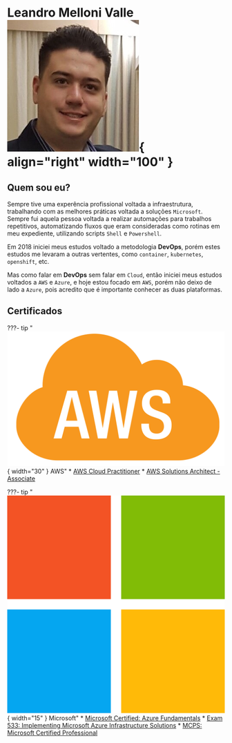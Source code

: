 # Leandro Melloni Valle ![Leandro Melloni](assets/images/profile.png){ align="right" width="100" }

## Quem sou eu?

Sempre tive uma experência profissional voltada a infraestrutura, trabalhando com as melhores práticas voltada a soluções `Microsoft`. Sempre fui aquela pessoa voltada a realizar automações para trabalhos repetitivos, automatizando fluxos que eram consideradas como rotinas em meu expediente, utilizando scripts `Shell` e `Powershell`.

Em 2018 iniciei meus estudos voltado a metodologia __DevOps__, porém estes estudos me levaram a outras vertentes, como `container`, `kubernetes`, `openshift`, etc.

Mas como falar em __DevOps__ sem falar em `Cloud`, então iniciei meus estudos voltados a `AWS` e `Azure`, e hoje estou focado em `AWS`, porém não deixo de lado a `Azure`, pois acredito que é importante conhecer as duas plataformas.

## Certificados

???- tip "![AWS](assets/images/aws.png){ width="30" } AWS"
    * [AWS Cloud Practitioner](https://www.youracclaim.com/badges/a0357f92-4b43-45a2-8a13-f9f8be96ace6/linked_in_profile)
    * [AWS Solutions Architect - Associate](https://www.youracclaim.com/badges/8a25ba1a-d73e-404b-8b25-aae06b7890c9?source=linked_in_profile)

???- tip "![Microsoft](assets/images/microsoft.png){ width="15" } Microsoft"
    * [Microsoft Certified: Azure Fundamentals](https://www.youracclaim.com/badges/5c514495-59ce-49e7-bdee-198ed06a369e?source=linked_in_profile)
    * [Exam 533: Implementing Microsoft Azure Infrastructure Solutions](https://www.youracclaim.com/badges/8438d50d-5997-4717-a769-e52936348212)
    * [MCPS: Microsoft Certified Professional](https://www.youracclaim.com/badges/138de575-e133-4639-96c8-f5c8bda46bc5/linked_in_profile)
